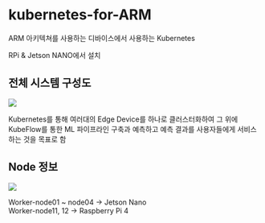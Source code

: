 # kubernetes-for-ARM

ARM 아키텍쳐를 사용하는 디바이스에서 사용하는 Kubernetes

RPi & Jetson NANO에서 설치

<h2>전체 시스템 구성도</h2>
<img src='https://user-images.githubusercontent.com/68526662/123538422-d16f3500-d76f-11eb-8473-1a7b05a242bf.PNG'>

Kubernetes를 통해 여러대의 Edge Device를 하나로 클러스터화하여 그 위에 KubeFlow를 통한 ML 파이프라인 구축과 예측하고 예측 결과를 사용자들에게 서비스하는 것을 목표로 함
<h2>Node 정보</h2>
<img src='https://user-images.githubusercontent.com/68526662/123538939-23b15580-d772-11eb-9b2a-786493425ba0.PNG'>

<p>
  Worker-node01 ~ node04 -> Jetson Nano <br />
  Worker-node11, 12 -> Raspberry Pi 4
</p>
